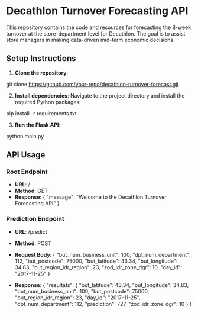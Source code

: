 # Decathlon Turnover Forecasting API

This repository contains the code and resources for forecasting the 8-week turnover at the store-department level for Decathlon. The goal is to assist store managers in making data-driven mid-term economic decisions.

## Setup Instructions

1. **Clone the repository**:

git clone https://github.com/your-repo/decathlon-turnover-forecast.git


2. **Install dependencies**:
Navigate to the project directory and install the required Python packages:

pip install -r requirements.txt


3. **Run the Flask API**:

python main.py


## API Usage

### Root Endpoint
- **URL**: /
- **Method**: GET
- **Response**:
{
   "message": "Welcome to the Decathlon Turnover Forecasting API"
}

### Prediction Endpoint
- **URL**: /predict
- **Method**: POST

- **Request Body**:
{
    "but_num_business_unit": 100,
    "dpt_num_department": 112,
    "but_postcode": 75000,
    "but_latitude": 43.34,
    "but_longitude": 34.83,
    "but_region_idr_region": 23,
    "zod_idr_zone_dgr": 10,
    "day_id": "2017-11-25"
}

- **Response**:
{
    "resultats": {
        "but_latitude": 43.34,
        "but_longitude": 34.83,
        "but_num_business_unit": 100,
        "but_postcode": 75000,
        "but_region_idr_region": 23,
        "day_id": "2017-11-25",
        "dpt_num_department": 112,
        "prediction": 727,
        "zod_idr_zone_dgr": 10
    }
}